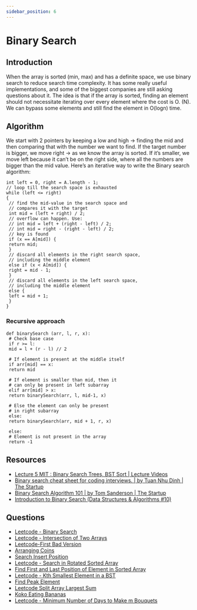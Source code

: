 ```yaml
---
sidebar_position: 6
---
```


# Binary Search

## Introduction
When the array is sorted (min, max) and has a definite space, we use binary search to reduce search time complexity. It has some really useful implementations, and some of the biggest companies are still asking questions about it.
The idea is that if the array is sorted, finding an element should not necessitate iterating over every element where the cost is O. (N). We can bypass some elements and still find the element in O(logn) time.

## Algorithm
We start with 2 pointers by keeping a low and high -> finding the mid and then comparing that with the number we want to find. If the target number is bigger, we move right -> as we know the array is sorted. If it’s smaller, we move left because it can’t be on the right side, where all the numbers are bigger than the mid value.
Here’s an iterative way to write the Binary search algorithm:  
```
int left = 0, right = A.length - 1;
// loop till the search space is exhausted
while (left <= right)
{
 // find the mid-value in the search space and
 // compares it with the target
 int mid = (left + right) / 2;
 // overflow can happen. Use:
 // int mid = left + (right - left) / 2;
 // int mid = right - (right - left) / 2;
 // key is found
 if (x == A[mid]) {
 return mid;
 }
 // discard all elements in the right search space,
 // including the middle element
 else if (x < A[mid]) {
 right = mid - 1;
 }
 // discard all elements in the left search space,
 // including the middle element
 else {
 left = mid + 1;
 }
}
```
### Recursive approach
```
def binarySearch (arr, l, r, x):
 # Check base case
 if r >= l:
 mid = l + (r - l) // 2

 # If element is present at the middle itself
 if arr[mid] == x:
 return mid

 # If element is smaller than mid, then it
 # can only be present in left subarray
 elif arr[mid] > x:
 return binarySearch(arr, l, mid-1, x)

 # Else the element can only be present
 # in right subarray
 else:
 return binarySearch(arr, mid + 1, r, x)

 else:
 # Element is not present in the array
 return -1
 ```

 ## Resources
 - [Lecture 5 MIT : Binary Search Trees, BST Sort | Lecture Videos](https://ocw.mit.edu/courses/electrical-engineering-and-computer-science/6-006-introduction-to-algorithms-fall-2011/lecture-videos/lecture-5-binary-search-trees-bst-sort/)
 - [ Binary search cheat sheet for coding interviews. | by Tuan Nhu Dinh | The Startup](https://medium.com/swlh/binary-search-cheat-sheet-for-coding-interviews-9c5425af357e)
 - [ Binary Search Algorithm 101 | by Tom Sanderson | The Startup](https://medium.com/swlh/binary-search-algorithm-101-53e564659d82)
 - [ Introduction to Binary Search (Data Structures & Algorithms #10)](https://youtu.be/6ysjqCUv3K4)

## Questions
- [Leetcode - Binary Search](https://leetcode.com/problems/binary-search/)
- [Leetcode - Intersection of Two Arrays](https://leetcode.com/problems/intersection-of-two-arrays/)
- [Leetcode-First Bad Version](https://leetcode.com/problems/first-bad-version/)
- [Arranging Coins](https://leetcode.com/problems/arranging-coins/)
- [Search Insert Position](https://leetcode.com/problems/search-insert-position/)
- [Leetcode - Search in Rotated Sorted Array](https://leetcode.com/problems/search-in-rotated-sorted-array/)
- [Find First and Last Position of Element in Sorted Array](https://leetcode.com/problems/find-first-and-last-position-of-element-in-sorted-array/)
- [Leetcode - Kth Smallest Element in a BST](https://leetcode.com/problems/kth-smallest-element-in-a-bst/)
- [Find Peak Element](https://leetcode.com/problems/find-peak-element/)
- [Leetcode Split Array Largest Sum](https://leetcode.com/problems/split-array-largest-sum/)
- [Koko Eating Bananas](https://leetcode.com/problems/koko-eating-bananas/)
- [Leetcode - Minimum Number of Days to Make m Bouquets](https://leetcode.com/problems/minimum-number-of-days-to-make-m-bouquets/)
